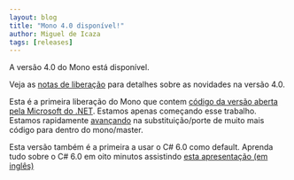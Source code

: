 ```yaml
---
layout: blog
title: "Mono 4.0 disponível!"
author: Miguel de Icaza
tags: [releases]
---
```


A versão 4.0 do Mono está disponível.

Veja as [notas de liberação](http://www.mono-project.com/docs/about-mono/releases/4.0.0/)
para detalhes sobre as novidades na versão 4.0.

Esta é a primeira liberação do Mono que contem [código da versão aberta pela Microsoft do .NET](http://github.com/mono/referencesource).
Estamos apenas começando esse trabalho. Estamos rapidamente [avançando](https://trello.com/b/vRPTMfdz/net-framework-integration-into-mono) na substituição/porte de muito mais código para dentro do mono/master.

Esta versão também é a primeira a usar o C# 6.0 como default.  Aprenda tudo sobre o C# 6.0 em oito minutos assistindo [esta apresentação (em inglês)](http://channel9.msdn.com/Series/ConnectOn-Demand/211)


